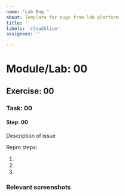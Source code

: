 ```yaml
---
name: 'Lab Bug '
about: Template for bugs from lab platform
title: ''
labels: 'cloudSlice'
assignees: ''

---
```


# Module/Lab: 00
## Exercise: 00
### Task: 00
#### Step: 00

Description of issue

Repro steps:

1.
1.
1.

### Relevant screenshots
